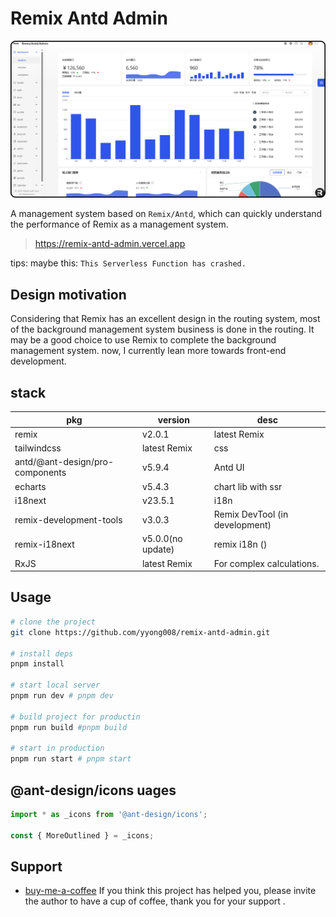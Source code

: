 # Remix Antd Admin

![](./public/images/admin.png)

A management system based on `Remix/Antd`, which can quickly understand the performance of Remix as a management system.

> https://remix-antd-admin.vercel.app

tips: maybe this: `This Serverless Function has crashed.`

## Design motivation

Considering that Remix has an excellent design in the routing system, most of the background management system business is done in the routing. It may be a good choice to use Remix to complete the background management system. now, I currently lean more towards front-end development.

## stack

| pkg                             | version           | desc                           |
| ------------------------------- | ----------------- | ------------------------------ |
| remix                           | v2.0.1            | latest Remix                   |
| tailwindcss                     | latest Remix      | css                            |
| antd/@ant-design/pro-components | v5.9.4            | Antd UI                        |
| echarts                         | v5.4.3            | chart lib with ssr             |
| i18next                         | v23.5.1           | i18n                           |
| remix-development-tools         | v3.0.3            | Remix DevTool (in development) |
| remix-i18next                   | v5.0.0(no update) | remix i18n ()                  |
| RxJS                            | latest Remix      | For complex calculations.      |

## Usage

```sh
# clone the project
git clone https://github.com/yyong008/remix-antd-admin.git

# install deps
pnpm install

# start local server
pnpm run dev # pnpm dev

# build project for productin
pnpm run build #pnpm build

# start in production
pnpm run start # pnpm start
```

## @ant-design/icons uages

```ts
import * as _icons from '@ant-design/icons';

const { MoreOutlined } = _icons;
```

## Support

- [buy-me-a-coffee](https://github.com/yyong008/buy-me-a-coffee) If you think this project has helped you, please invite the author to have a cup of coffee, thank you for your support .
